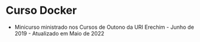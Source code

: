 # Curso Docker
- Minicurso ministrado nos Cursos de Outono da URI Erechim - Junho de 2019 - Atualizado em Maio de 2022
